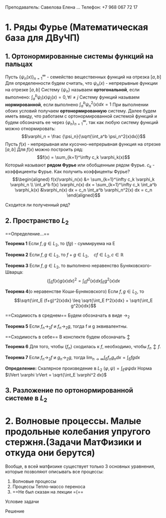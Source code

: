 Преподаватель: Савелова Елена ...
Телефон: +7 968 067 72 17
# 1. Ряды Фурье (Математическая база для ДВуЧП)
## 1. Ортонормированные системы функций на пальцах
Пусть $\{\psi_n(x)\}_{n=1}^\infty$ - семейство вещественных функций на отрезка $[a,b]$
Для определенности будем считать, что $\psi_n(x)$ - непрерывные функции на отрезке $[a,b]$
Систему $\{\psi_n\}$ называем **ортогональной**, если выполнено: $\int_a^b \psi_i(x)\psi_j(x) = 0, \forall i\neq j$
Систему функций называем **нормированной**, если выполнено $\int_a^b \psi_n^2(x)dx = 1$ 
При выполнении обоих условий получаем **ортонормированную** систему.
Далее будем иметь ввиду, что работаем с ортонормированной системой функций и будем обозначать ее через $\{\varphi_n\}_{n=1}^\infty$, так как любую систему функций можно отнормировать: 
$$\varphi_n = \frac {\psi_n}{\sqrt{\int_a^b \psi_n^2(x)dx}}$$
Пусть $f(x)$ - непрерывная или кусочно-непрерывная функция на отрезке $[a,b]$
Для $f(x)$ можно построить ряд: 
$$f(x) = \sum_{k=1}^\infty c_k \varphi_k(x)$$
Который называют **рядом Фурье** или обобщенным рядом Фурье. $c_k$ - коэффициенты Фурье.
Как получить коэффиценты Фурье?
$$\begin{aligned}
f(x)\varphi_n(x) &= \sum_{k=1}^\infty c_k \varphi_k \varphi_n \\
\int_a^b f(x) \varphi_n(x) dx = \sum_{k=1}^\infty c_k \int_a^b \varphi_k(x) &\varphi_n(x) dx = c_n \int_a^b \varphi_n^2(x) dx = c_n
\end{aligned}$$

Сходится ли полученный ряд?

## 2. Пространство $L_2$
==Определение...==

**Теорема 1**
Если $f,g \in L_2$, то $(fg)$ - суммируема на E

**Теорема 2**
Если $f,g \in L_2$, то $f+g \in L_2, \quad cf \in L_2, c \in \mathbb R$

**Теорема 3**
Если $f,g \in L_2$, то выполнено неравенство Буняковского-Шварца:
$$\left(\int_E f(x)g(x) dx\right)^2 = \int_E f^2(x)dx \int_E g^2(x)dx$$

**Теорема 4**(о неравенстве Коши-Буняковского)
Если $f,g \in L_2$, то
$$\sqrt{\int_E (f+g)^2(x)dx} \leq \sqrt{\int_E f^2(x)dx} + \sqrt{\int_E g^2(x)dx}$$

==Сходимость в среднем==
Будем обозначать в виде $\to_2$

**Теорема 5**
Если $f_n \to_2 f$ и $f_n \to_2 g$, тогда f и g эквивалентны.

==Сходимость в себе==
В конспекте будем обозначать $\updownarrow$

**Теорема 6**
Для того, чтобы $\{f_n\}$ сходилась к $f$, необходимо, чтобы $f_n \updownarrow f$.

**Теорема 7**
Если $f_n \to_2 f$ и $g_n \to_2 g$, тогда $\lim_{n\to\infty} \int_E f_ng_ndx = \int_E fg dx$

**Определение:** Скалярное произведение в $L_2$ $(\varphi, \psi) = \int_E \varphi \psi dx$
Норма $\lVert \varphi \rVert = \sqrt{\int_E \varphi^2 dx}$
## 3. Разложение по ортонормированной системе в $L_2$



# 2. Волновые процессы. Малые продольные колебания упругого стержня.(Задачи МатФизики и откуда они берутся) 
Вообще, в всей матфизике существует только 3 основных уравнения, которые позволяют описывать все процессы:
1. Волновые процессы
2. Процессы Тепло-массо переноса
3. ==Не был сказан на лекции =(==

Условие задачи

Решение